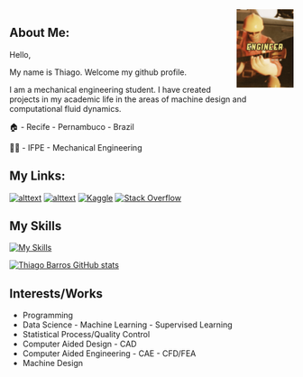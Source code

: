 <img align="right" width="20%" src="https://github.com/Tbarros1996/Tbarros1996/blob/main/engenheiro.gif">

## About Me:
Hello,

My name is Thiago. Welcome my github profile.

I am a mechanical engineering student. I have created projects in my academic life in the areas of machine design and computational fluid dynamics.

🏠 - Recife - Pernambuco - Brazil

👨‍🎓 - IFPE - Mechanical Engineering 

## My Links:

[![alttext](https://img.shields.io/badge/LinkedIn-0077B5?style=for-the-badge&logo=linkedin&logoColor=white)](https://br.linkedin.com/in/tbarrostec336)
[![alttext](https://img.shields.io/badge/YouTube-FF0000?style=for-the-badge&logo=youtube&logoColor=white)](https://www.youtube.com/channel/UCeGxsbFIdCEmaoYIMko4Xwg)
[![Kaggle](https://img.shields.io/badge/Kaggle-035a7d?style=for-the-badge&logo=kaggle&logoColor=white)](https://www.kaggle.com/tbarros1996)
[![Stack Overflow](https://img.shields.io/badge/-Stackoverflow-FE7A16?style=for-the-badge&logo=stack-overflow&logoColor=white)](https://stackoverflow.com/users/16546652/thiago-barros)

## My Skills

[![My Skills](https://skillicons.dev/icons?i=latex,matlab,py,c,octave,r,sql,vba)](https://skillicons.dev)

[![Thiago Barros GitHub stats](https://github-readme-stats.vercel.app/api?username=Tbarros1996)](https://github.com/Tbarros1996/github-readme-stats)

                            

## Interests/Works

 - Programming
 - Data Science - Machine Learning - Supervised Learning
 - Statistical Process/Quality Control
 - Computer Aided Design - CAD
 - Computer Aided Engineering - CAE - CFD/FEA
 - Machine Design
